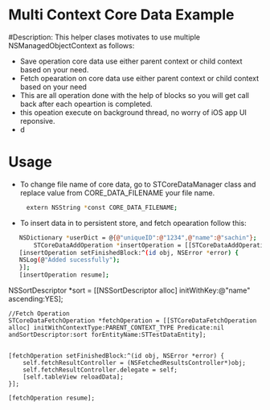 # Multi Context Core Data Example
#Description: This helper clases motivates to use multiple NSManagedObjectContext as follows:

- Save operation core data use  either parent context or child context based on your need.
- Fetch opearation on core data use either parent context or child context based on your need
- This are all operation done with the help of blocks so you will get call back after each opeartion is completed.
- this opeation execute on background thread, no worry of iOS app UI reponsive.
-  d

# Usage
 -  To change file name of core data, go to STCoreDataManager class and replace value from CORE_DATA_FILENAME your file name.
 ```sh
      extern NSString *const CORE_DATA_FILENAME;
 ```
 
 -  To insert data in to persistent store, and fetch opearation follow this:
 ```sh
    NSDictionary *userDict = @{@"uniqueID":@"1234",@"name":@"sachin"};
        STCoreDataAddOperation *insertOperation = [[STCoreDataAddOperation alloc] initWithContextType:CHILD_CONTEXT_TYPE EntityName:@"EntityName" and:userDict];
    [insertOperation setFinishedBlock:^(id obj, NSError *error) {
    NSLog(@"Added sucessfully");
    }];
    [insertOperation resume];

```

  
NSSortDescriptor *sort = [[NSSortDescriptor alloc]
                              initWithKey:@"name" ascending:YES];
    
    //Fetch Operation
    STCoreDataFetchOperation *fetchOperation = [[STCoreDataFetchOperation alloc] initWithContextType:PARENT_CONTEXT_TYPE Predicate:nil andSortDescriptor:sort forEntityName:STTestDataEntity];
    
    
    [fetchOperation setFinishedBlock:^(id obj, NSError *error) {
        self.fetchResultController = (NSFetchedResultsController*)obj;
        self.fetchResultController.delegate = self;
        [self.tableView reloadData];
    }];
    
    [fetchOperation resume];
    
   ```
